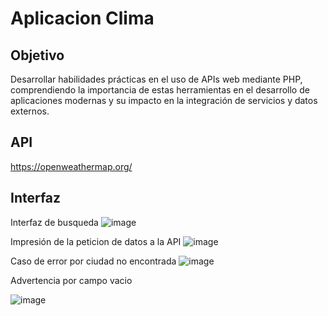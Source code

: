 # Aplicacion Clima
## Objetivo
Desarrollar habilidades prácticas en el uso de APIs web mediante PHP, comprendiendo la importancia de estas herramientas en el desarrollo de aplicaciones modernas y su impacto en la integración de servicios y datos externos.

## API
https://openweathermap.org/

## Interfaz

Interfaz de busqueda
![image](https://github.com/OliverGlezMoo/AplicacionClima/assets/123349304/0d864a25-921d-4cb7-888a-f3d26cffae62)

Impresión de la peticion de datos a la API
![image](https://github.com/OliverGlezMoo/AplicacionClima/assets/123349304/e2a7b0d3-cb4d-41cf-a508-7b151ffd0f63)

Caso de error por ciudad no encontrada
![image](https://github.com/OliverGlezMoo/AplicacionClima/assets/123349304/75f9cf99-dd60-45ee-b2f2-682e4b5a7001)

Advertencia por campo vacio

![image](https://github.com/OliverGlezMoo/AplicacionClima/assets/123349304/73c75eaf-3e56-41fc-9e80-2250f347965e)
